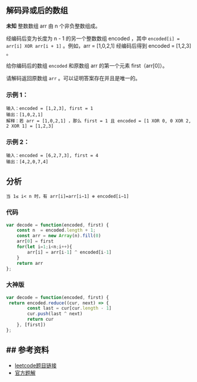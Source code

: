 ## 解码异或后的数组

**未知** 整数数组 arr 由 n 个非负整数组成。

经编码后变为长度为 n - 1 的另一个整数数组 encoded ，其中 `encoded[i] = arr[i] XOR arr[i + 1]` 。例如，arr = [1,0,2,1] 经编码后得到 encoded = [1,2,3] 。

给你编码后的数组 `encoded` 和原数组 arr 的第一个元素 first（arr[0]）。

请解码返回原数组 `arr` 。可以证明答案存在并且是唯一的。

### 示例 1：
```
输入：encoded = [1,2,3], first = 1
输出：[1,0,2,1]
解释：若 arr = [1,0,2,1] ，那么 first = 1 且 encoded = [1 XOR 0, 0 XOR 2, 2 XOR 1] = [1,2,3]
```
### 示例 2：
```
输入：encoded = [6,2,7,3], first = 4
输出：[4,2,0,7,4]
```

## 分析

`当 1≤ i< n 时，有 arr[i]=arr[i−1] ⊕ encoded[i−1]`

### 代码
```js
var decode = function(encoded, first) {
    const n  = encoded.length + 1;
    const arr = new Array(n).fill(0)
    arr[0] = first
    for(let i=1;i<n;i++){
        arr[i] = arr[i-1] ^ encoded[i-1]
    }
    return arr
};
```
### 大神版
```js
var decode = function(encoded, first) {
 return encoded.reduce((cur, next) => {
        const last = cur[cur.length - 1]
        cur.push(last ^ next)
        return cur
    }, [first])
};
```

## ## 参考资料
- [leetcode题目链接](https://leetcode-cn.com/problems/decode-xored-array/description/)
- [官方题解](https://leetcode-cn.com/problems/decode-xored-array/solution/jie-ma-yi-huo-hou-de-shu-zu-by-leetcode-yp0mg/)